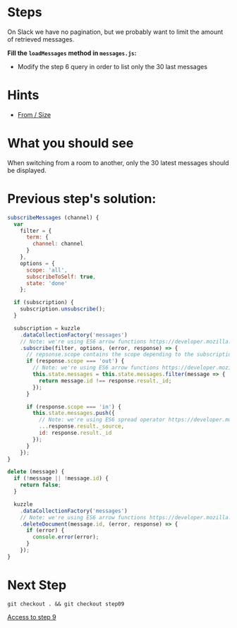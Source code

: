 # Steps

On Slack we have no pagination, but we probably want to limit the amount of retrieved messages.

**Fill the `loadMessages` method in `messages.js`:**

* Modify the step 6 query in order to list only the 30 last messages

# Hints

* [From / Size](https://www.elastic.co/guide/en/elasticsearch/reference/1.7/search-request-from-size.html)

# What you should see

When switching from a room to another, only the 30 latest messages should be displayed.

# Previous step's solution:
```javascript
subscribeMessages (channel) {
  var
    filter = {
      term: {
        channel: channel
      }
    },
    options = {
      scope: 'all',
      subscribeToSelf: true,
      state: 'done'
    };

  if (subscription) {
    subscription.unsubscribe();
  }

  subscription = kuzzle
    .dataCollectionFactory('messages')
    // Note: we're using ES6 arrow functions https://developer.mozilla.org/en-US/docs/Web/JavaScript/Reference/Functions/Arrow_functions
    .subscribe(filter, options, (error, response) => {
      // repsonse.scope contains the scope depending to the subscription
      if (response.scope === 'out') {
        // Note: we're using ES6 arrow functions https://developer.mozilla.org/en-US/docs/Web/JavaScript/Reference/Functions/Arrow_functions
        this.state.messages = this.state.messages.filter(message => {
          return message.id !== response.result._id;
        });
      }

      if (response.scope === 'in') {
        this.state.messages.push({
          // Note: we're using ES6 spread operator https://developer.mozilla.org/en-US/docs/Web/JavaScript/Reference/Operators/Spread_operator
          ...response.result._source,
          id: response.result._id
        });
      }
    });
}
```

```javascript
delete (message) {
  if (!message || !message.id) {
    return false;
  }

  kuzzle
    .dataCollectionFactory('messages')
    // Note: we're using ES6 arrow functions https://developer.mozilla.org/en-US/docs/Web/JavaScript/Reference/Functions/Arrow_functions
    .deleteDocument(message.id, (error, response) => {
      if (error) {
        console.error(error);
      }
    });
}
```

# Next Step

```
git checkout . && git checkout step09
```

[Access to step 9](./step09.md)

